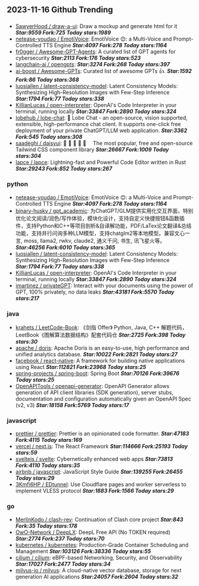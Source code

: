 ## 2023-11-16 Github Trending

### 
* [SawyerHood / draw-a-ui](https://github.com/SawyerHood/draw-a-ui): Draw a mockup and generate html for it ***Star:9559 Fork:725 Today stars:1989***
* [netease-youdao / EmotiVoice](https://github.com/netease-youdao/EmotiVoice): EmotiVoice 😊: a Multi-Voice and Prompt-Controlled TTS Engine ***Star:4097 Fork:278 Today stars:1164***
* [fr0gger / Awesome-GPT-Agents](https://github.com/fr0gger/Awesome-GPT-Agents): A curated list of GPT agents for cybersecurity ***Star:2113 Fork:176 Today stars:523***
* [langchain-ai / opengpts](https://github.com/langchain-ai/opengpts):  ***Star:3274 Fork:268 Today stars:397***
* [ai-boost / Awesome-GPTs](https://github.com/ai-boost/Awesome-GPTs): Curated list of awesome GPTs 👍. ***Star:1592 Fork:86 Today stars:368***
* [luosiallen / latent-consistency-model](https://github.com/luosiallen/latent-consistency-model): Latent Consistency Models: Synthesizing High-Resolution Images with Few-Step Inference ***Star:1794 Fork:77 Today stars:338***
* [KillianLucas / open-interpreter](https://github.com/KillianLucas/open-interpreter): OpenAI's Code Interpreter in your terminal, running locally ***Star:33847 Fork:2890 Today stars:324***
* [lobehub / lobe-chat](https://github.com/lobehub/lobe-chat): 🤖 Lobe Chat - an open-source, vision supported, extensible, high-performance chat client. It supports one-click free deployment of your private ChatGPT/LLM web application. ***Star:3362 Fork:545 Today stars:308***
* [saadeghi / daisyui](https://github.com/saadeghi/daisyui): 🌼 🌼 🌼 🌼 🌼  The most popular, free and open-source Tailwind CSS component library ***Star:26667 Fork:1009 Today stars:304***
* [lapce / lapce](https://github.com/lapce/lapce): Lightning-fast and Powerful Code Editor written in Rust ***Star:29243 Fork:852 Today stars:267***

### python
* [netease-youdao / EmotiVoice](https://github.com/netease-youdao/EmotiVoice): EmotiVoice 😊: a Multi-Voice and Prompt-Controlled TTS Engine ***Star:4097 Fork:278 Today stars:1164***
* [binary-husky / gpt_academic](https://github.com/binary-husky/gpt_academic): 为ChatGPT/GLM提供实用化交互界面，特别优化论文阅读/润色/写作体验，模块化设计，支持自定义快捷按钮&函数插件，支持Python和C++等项目剖析&自译解功能，PDF/LaTex论文翻译&总结功能，支持并行问询多种LLM模型，支持chatglm2等本地模型。兼容文心一言, moss, llama2, rwkv, claude2, 通义千问, 书生, 讯飞星火等。 ***Star:46256 Fork:6010 Today stars:365***
* [luosiallen / latent-consistency-model](https://github.com/luosiallen/latent-consistency-model): Latent Consistency Models: Synthesizing High-Resolution Images with Few-Step Inference ***Star:1794 Fork:77 Today stars:338***
* [KillianLucas / open-interpreter](https://github.com/KillianLucas/open-interpreter): OpenAI's Code Interpreter in your terminal, running locally ***Star:33847 Fork:2890 Today stars:324***
* [imartinez / privateGPT](https://github.com/imartinez/privateGPT): Interact with your documents using the power of GPT, 100% privately, no data leaks ***Star:43181 Fork:5570 Today stars:217***

### java
* [krahets / LeetCode-Book](https://github.com/krahets/LeetCode-Book): 《剑指 Offer》 Python, Java, C++ 解题代码，LeetBook《图解算法数据结构》配套代码仓 ***Star:2725 Fork:398 Today stars:30***
* [apache / doris](https://github.com/apache/doris): Apache Doris is an easy-to-use, high performance and unified analytics database. ***Star:10022 Fork:2821 Today stars:27***
* [facebook / react-native](https://github.com/facebook/react-native): A framework for building native applications using React ***Star:112821 Fork:23968 Today stars:25***
* [spring-projects / spring-boot](https://github.com/spring-projects/spring-boot): Spring Boot ***Star:70126 Fork:39676 Today stars:25***
* [OpenAPITools / openapi-generator](https://github.com/OpenAPITools/openapi-generator): OpenAPI Generator allows generation of API client libraries (SDK generation), server stubs, documentation and configuration automatically given an OpenAPI Spec (v2, v3) ***Star:18158 Fork:5769 Today stars:17***

### javascript
* [prettier / prettier](https://github.com/prettier/prettier): Prettier is an opinionated code formatter. ***Star:47183 Fork:4115 Today stars:169***
* [vercel / next.js](https://github.com/vercel/next.js): The React Framework ***Star:114666 Fork:25193 Today stars:59***
* [sveltejs / svelte](https://github.com/sveltejs/svelte): Cybernetically enhanced web apps ***Star:73813 Fork:4110 Today stars:35***
* [airbnb / javascript](https://github.com/airbnb/javascript): JavaScript Style Guide ***Star:139255 Fork:26455 Today stars:29***
* [3Kmfi6HP / EDtunnel](https://github.com/3Kmfi6HP/EDtunnel): Use Cloudflare pages and worker serverless to implement VLESS protocol ***Star:1883 Fork:1566 Today stars:29***

### go
* [MerlinKodo / clash-rev](https://github.com/MerlinKodo/clash-rev): Continuation of Clash core project ***Star:843 Fork:35 Today stars:178***
* [OwO-Network / DeepLX](https://github.com/OwO-Network/DeepLX): DeepL Free API (No TOKEN required) ***Star:2774 Fork:237 Today stars:70***
* [kubernetes / kubernetes](https://github.com/kubernetes/kubernetes): Production-Grade Container Scheduling and Management ***Star:103126 Fork:38336 Today stars:55***
* [cilium / cilium](https://github.com/cilium/cilium): eBPF-based Networking, Security, and Observability ***Star:17027 Fork:2477 Today stars:34***
* [milvus-io / milvus](https://github.com/milvus-io/milvus): A cloud-native vector database, storage for next generation AI applications ***Star:24057 Fork:2604 Today stars:32***
